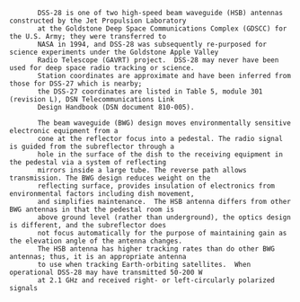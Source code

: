 
           DSS-28 is one of two high-speed beam waveguide (HSB) antennas constructed by the Jet Propulsion Laboratory
           at the Goldstone Deep Space Communications Complex (GDSCC) for the U.S. Army; they were transferred to
           NASA in 1994, and DSS-28 was subsequently re-purposed for science experiments under the Goldstone Apple Valley 
           Radio Telescope (GAVRT) project.  DSS-28 may never have been used for deep space radio tracking or science.
           Station coordinates are approximate and have been inferred from those for DSS-27 which is nearby;
           the DSS-27 coordinates are listed in Table 5, module 301 (revision L), DSN Telecommunications Link
           Design Handbook (DSN document 810-005). 
           
           The beam waveguide (BWG) design moves environmentally sensitive electronic equipment from a
           cone at the reflector focus into a pedestal. The radio signal is guided from the subreflector through a 
           hole in the surface of the dish to the receiving equipment in the pedestal via a system of reflecting 
           mirrors inside a large tube. The reverse path allows transmission. The BWG design reduces weight on the 
           reflecting surface, provides insulation of electronics from environmental factors including dish movement,
           and simplifies maintenance.  The HSB antenna differs from other BWG antennas in that the pedestal room is
           above ground level (rather than underground), the optics design is different, and the subreflector does 
           not focus automatically for the purpose of maintaining gain as the elevation angle of the antenna changes.
           The HSB antenna has higher tracking rates than do other BWG antennas; thus, it is an appropriate antenna
           to use when tracking Earth-orbiting satellites.  When operational DSS-28 may have transmitted 50-200 W 
           at 2.1 GHz and received right- or left-circularly polarized signals
        